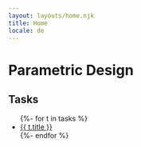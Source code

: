 ```yaml
---
layout: layouts/home.njk
title: Home
locale: de
---
```


<h1>Parametric Design</h1>

<h2>Tasks</h2>
<ul class="tasks">
{%- for t in tasks %}
  <li>
    <a href="tasks/{{ t.id | slug }}/">{{ t.title }}</a>
  </li>
{%- endfor %}
</ul>